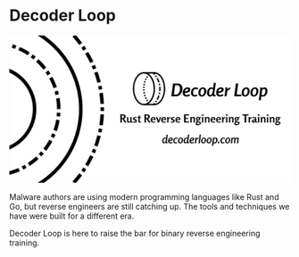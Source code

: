 # Decoder Loop

[<img src="opengraph-site-feature-image.png" alt="Decoder Loop - Rust Reverse Engineering Training - decoderloop.com">](https://decoderloop.com)

Malware authors are using modern programming languages like Rust and Go, but reverse engineers are still catching up. The tools and techniques we have were built for a different era.

Decoder Loop is here to raise the bar for binary reverse engineering training.
